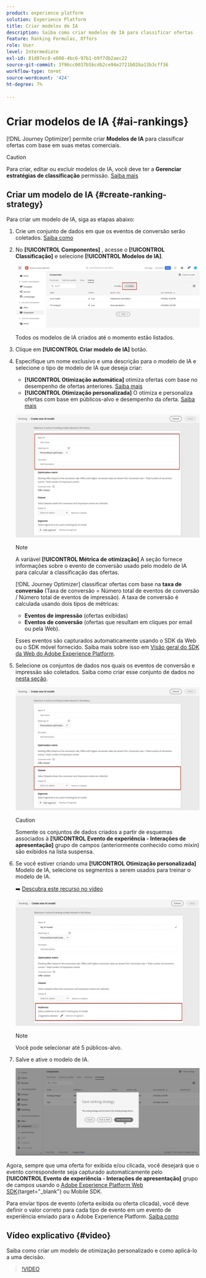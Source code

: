 ```yaml
---
product: experience platform
solution: Experience Platform
title: Criar modelos de IA
description: Saiba como criar modelos de IA para classificar ofertas
feature: Ranking Formulas, Offers
role: User
level: Intermediate
exl-id: 81d07ec8-e808-4bc6-97b1-b9f7db2aec22
source-git-commit: 3f96cc0037b5bcdb2ce94e2721b02ba13b3cff36
workflow-type: tm+mt
source-wordcount: '424'
ht-degree: 7%

---
```


# Criar modelos de IA {#ai-rankings}

[!DNL Journey Optimizer] permite criar **Modelos de IA** para classificar ofertas com base em suas metas comerciais.

>[!CAUTION]
>
>Para criar, editar ou excluir modelos de IA, você deve ter a **Gerenciar estratégias de classificação** permissão. [Saiba mais](../../administration/high-low-permissions.md#manage-ranking-strategies)

## Criar um modelo de IA {#create-ranking-strategy}

Para criar um modelo de IA, siga as etapas abaixo:

1. Crie um conjunto de dados em que os eventos de conversão serão coletados. [Saiba como](../data-collection/create-dataset.md)

1. No **[!UICONTROL Componentes]** , acesse o **[!UICONTROL Classificação]** e selecione **[!UICONTROL Modelos de IA]**.

   ![](../assets/ai-ranking-list.png)

   Todos os modelos de IA criados até o momento estão listados.

1. Clique em **[!UICONTROL Criar modelo de IA]** botão.

1. Especifique um nome exclusivo e uma descrição para o modelo de IA e selecione o tipo de modelo de IA que deseja criar:

   * **[!UICONTROL Otimização automática]** otimiza ofertas com base no desempenho de ofertas anteriores. [Saiba mais](auto-optimization-model.md)
   * **[!UICONTROL Otimização personalizada]** O otimiza e personaliza ofertas com base em públicos-alvo e desempenho da oferta. [Saiba mais](personalized-optimization-model.md)

   ![](../assets/ai-ranking-fields.png)

   >[!NOTE]
   >
   >A variável **[!UICONTROL Métrica de otimização]** A seção fornece informações sobre o evento de conversão usado pelo modelo de IA para calcular a classificação das ofertas.
   >
   >[!DNL Journey Optimizer] classificar ofertas com base na **taxa de conversão** (Taxa de conversão = Número total de eventos de conversão / Número total de eventos de impressão). A taxa de conversão é calculada usando dois tipos de métricas:
   >* **Eventos de impressão** (ofertas exibidas)
   >* **Eventos de conversão** (ofertas que resultam em cliques por email ou pela Web).
   >
   >Esses eventos são capturados automaticamente usando o SDK da Web ou o SDK móvel fornecido. Saiba mais sobre isso em [Visão geral do SDK da Web do Adobe Experience Platform](https://experienceleague.adobe.com/docs/experience-platform/edge/home.html?lang=pt-BR).

1. Selecione os conjuntos de dados nos quais os eventos de conversão e impressão são coletados. Saiba como criar esse conjunto de dados no [nesta seção](../data-collection/create-dataset.md). <!--This dataset needs to be associated with a schema that must have the **[!UICONTROL Proposition Interactions]** field group (previously known as mixin) associated with it.-->

   ![](../assets/ai-ranking-dataset-id.png)

   >[!CAUTION]
   >
   >Somente os conjuntos de dados criados a partir de esquemas associados à **[!UICONTROL Evento de experiência - Interações de apresentação]** grupo de campos (anteriormente conhecido como mixin) são exibidos na lista suspensa.

1. Se você estiver criando uma **[!UICONTROL Otimização personalizada]** Modelo de IA, selecione os segmentos a serem usados para treinar o modelo de IA.

   ➡️ [Descubra este recurso no vídeo](#video)

   ![](../assets/ai-ranking-segments.png)

   >[!NOTE]
   >
   >Você pode selecionar até 5 públicos-alvo.

1. Salve e ative o modelo de IA.

   ![](../assets/ai-ranking-save-activate.png)

<!--At this point, you must have:

* created the AI model,
* defined which type of event you want to capture - offer displayed (impression) and/or offer clicked (conversion),
* and in which dataset you want to collect the event data.-->

Agora, sempre que uma oferta for exibida e/ou clicada, você desejará que o evento correspondente seja capturado automaticamente pelo **[!UICONTROL Evento de experiência - Interações de apresentação]** grupo de campos usando o [Adobe Experience Platform Web SDK](https://experienceleague.adobe.com/docs/experience-platform/edge/web-sdk-faq.html#what-is-adobe-experience-platform-web-sdk%3F){target="_blank"} ou Mobile SDK.

Para enviar tipos de evento (oferta exibida ou oferta clicada), você deve definir o valor correto para cada tipo de evento em um evento de experiência enviado para o Adobe Experience Platform. [Saiba como](../data-collection/schema-requirement.md)

## Vídeo explicativo {#video}

Saiba como criar um modelo de otimização personalizado e como aplicá-lo a uma decisão.

>[!VIDEO](https://video.tv.adobe.com/v/3419954?quality=12)
